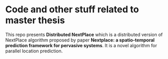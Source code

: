 # Code and other stuff related to master thesis
This repo presents **Distributed NextPlace** which is a distributed version of NextPlace algorithm proposed by paper **Nextplace: a spatio-temporal prediction framework for pervasive systems**. It is a novel algorithm for parallel location prediction.

